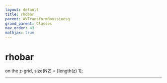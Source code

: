 ```yaml
---
layout: default
title: rhobar
parent: WVTransformBoussinesq
grand_parent: Classes
nav_order: 43
mathjax: true
---
```


#  rhobar

on the z-grid, size(N2) = [length(z) 1];


---

